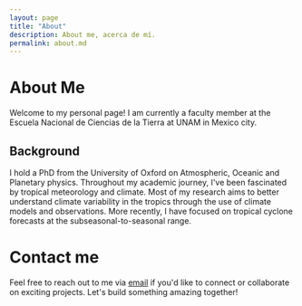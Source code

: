 ```yaml
---
layout: page
title: "About"
description: About me, acerca de mí.
permalink: about.md
---
```


# About Me

Welcome to my personal page! I am currently a faculty member at the Escuela Nacional de Ciencias de la Tierra at UNAM in Mexico city. 

## Background

I hold a PhD from the University of Oxford on Atmospheric, Oceanic and Planetary physics. 
Throughout my academic journey, I've been fascinated by tropical meteorology and climate. Most of my research aims to better understand climate variability in the tropics through the use of climate models and observations. 
More recently, I have focused on tropical cyclone forecasts at the subseasonal-to-seasonal range. 

# Contact me

Feel free to reach out to me via [email](jorge.garciafranco@encit.unam.mx) if you'd like to connect or collaborate on exciting projects. Let's build something amazing together!
